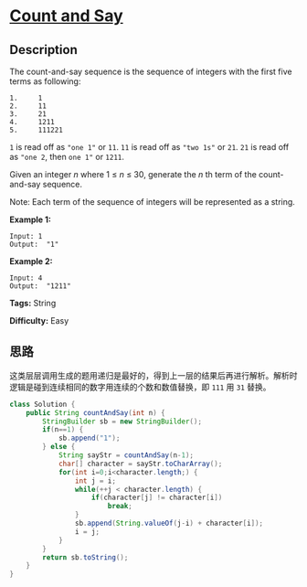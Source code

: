 # [Count and Say][title]

## Description

The count-and-say sequence is the sequence of integers with the first five
terms as following:

```
1.     1
2.     11
3.     21
4.     1211
5.     111221
```

`1` is read off as `"one 1"` or `11`.
`11` is read off as `"two 1s"` or `21`.
`21` is read off as `"one 2`, then `one 1"` or `1211`.

Given an integer _n_  where 1 ≤ _n_ ≤ 30, generate the _n_ th term of the
count-and-say sequence.

Note: Each term of the sequence of integers will be represented as a string.

**Example 1:**

```
Input: 1
Output:  "1"
```

**Example 2:**

```
Input: 4
Output:  "1211"
```

**Tags:** String

**Difficulty:** Easy

## 思路

这类层层调用生成的题用递归是最好的，得到上一层的结果后再进行解析。解析时逻辑是碰到连续相同的数字用连续的个数和数值替换，即 `111` 用 `31` 替换。

``` java
class Solution {
    public String countAndSay(int n) {
        StringBuilder sb = new StringBuilder();
        if(n==1) {
            sb.append("1");
        } else {
            String sayStr = countAndSay(n-1);
            char[] character = sayStr.toCharArray();
            for(int i=0;i<character.length;) {
                int j = i;
                while(++j < character.length) {
                    if(character[j] != character[i])
                        break;
                }
                sb.append(String.valueOf(j-i) + character[i]);
                i = j;
            }
        }
        return sb.toString();
    }
}
```

[title]: https://leetcode.com/problems/count-and-say
